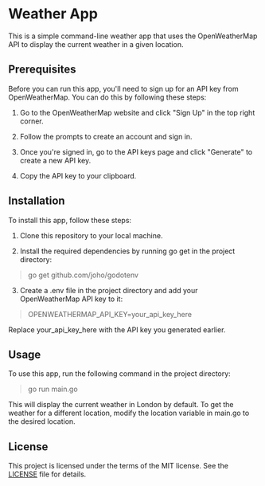 # Weather App
This is a simple command-line weather app that uses the OpenWeatherMap API to display the current weather in a given location.

## Prerequisites
Before you can run this app, you'll need to sign up for an API key from OpenWeatherMap. You can do this by following these steps:

1. Go to the OpenWeatherMap website and click "Sign Up" in the top right corner.

2. Follow the prompts to create an account and sign in.

3. Once you're signed in, go to the API keys page and click "Generate" to create a new API key.

4. Copy the API key to your clipboard.

## Installation

To install this app, follow these steps:

1. Clone this repository to your local machine.

2. Install the required dependencies by running go get in the project directory:
> go get github.com/joho/godotenv

3. Create a .env file in the project directory and add your OpenWeatherMap API key to it:
> OPENWEATHERMAP_API_KEY=your_api_key_here

Replace your_api_key_here with the API key you generated earlier.

## Usage
To use this app, run the following command in the project directory:
> go run main.go

This will display the current weather in London by default. To get the weather for a different location, modify the location variable in main.go to the desired location.

## License
This project is licensed under the terms of the MIT license. See the [LICENSE](LICENSE) file for details.